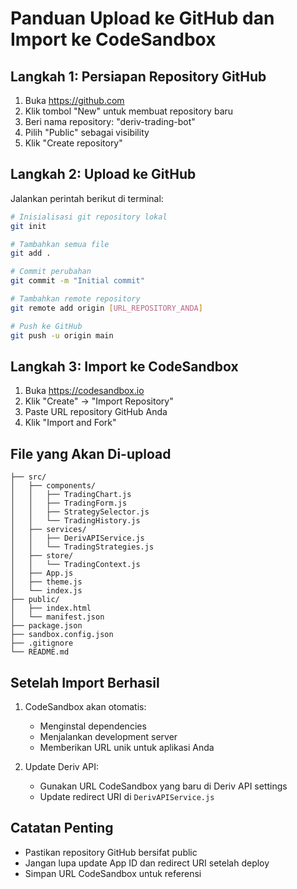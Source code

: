 # Panduan Upload ke GitHub dan Import ke CodeSandbox

## Langkah 1: Persiapan Repository GitHub
1. Buka https://github.com
2. Klik tombol "New" untuk membuat repository baru
3. Beri nama repository: "deriv-trading-bot"
4. Pilih "Public" sebagai visibility
5. Klik "Create repository"

## Langkah 2: Upload ke GitHub
Jalankan perintah berikut di terminal:
```bash
# Inisialisasi git repository lokal
git init

# Tambahkan semua file
git add .

# Commit perubahan
git commit -m "Initial commit"

# Tambahkan remote repository
git remote add origin [URL_REPOSITORY_ANDA]

# Push ke GitHub
git push -u origin main
```

## Langkah 3: Import ke CodeSandbox
1. Buka https://codesandbox.io
2. Klik "Create" -> "Import Repository"
3. Paste URL repository GitHub Anda
4. Klik "Import and Fork"

## File yang Akan Di-upload
```
├── src/
│   ├── components/
│   │   ├── TradingChart.js
│   │   ├── TradingForm.js
│   │   ├── StrategySelector.js
│   │   └── TradingHistory.js
│   ├── services/
│   │   ├── DerivAPIService.js
│   │   └── TradingStrategies.js
│   ├── store/
│   │   └── TradingContext.js
│   ├── App.js
│   ├── theme.js
│   └── index.js
├── public/
│   ├── index.html
│   └── manifest.json
├── package.json
├── sandbox.config.json
├── .gitignore
└── README.md
```

## Setelah Import Berhasil
1. CodeSandbox akan otomatis:
   - Menginstal dependencies
   - Menjalankan development server
   - Memberikan URL unik untuk aplikasi Anda

2. Update Deriv API:
   - Gunakan URL CodeSandbox yang baru di Deriv API settings
   - Update redirect URI di `DerivAPIService.js`

## Catatan Penting
- Pastikan repository GitHub bersifat public
- Jangan lupa update App ID dan redirect URI setelah deploy
- Simpan URL CodeSandbox untuk referensi
